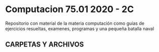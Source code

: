 # Computacion 75.01 2020 - 2C

Repositorio con material de la materia computación como guías de 
ejercicios resueltas, examenes, programas y una pequeña batalla naval

## CARPETAS Y ARCHIVOS

